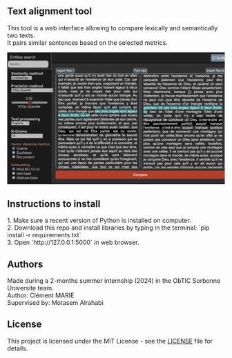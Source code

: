 <h2>Text alignment tool</h2>
This tool is a web interface allowing to compare lexically and semantically two texts.<br>
It pairs similar sentences based on the selected metrics.

![Tool Screenshot](preview.png)

<h2>Instructions to install</h2>
1. Make sure a recent version of Python is installed on computer.<br>
2. Download this repo and install libraries by typing in the terminal: `pip install -r requirements.txt`<br>
3. Open `http://127.0.0.1:5000` in web browser.

<h2>Authors</h2>
Made during a 2-months summer internship (2024) in the ObTIC Sorbonne Universite team.<br>
Author: Clément MARIE <br>
Supervised by: Motasem Alrahabi <br>

## License

This project is licensed under the MIT License - see the [LICENSE](LICENSE) file for details.


